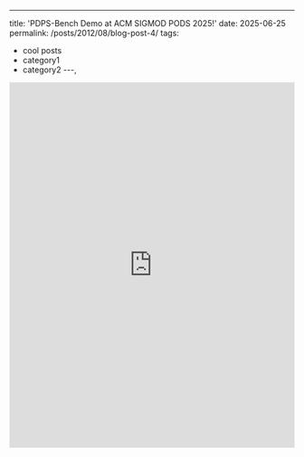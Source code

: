 ---
title: 'PDPS-Bench Demo at ACM SIGMOD PODS 2025!'
date: 2025-06-25
permalink: /posts/2012/08/blog-post-4/
tags:
  - cool posts
  - category1
  - category2
---‚
 
<iframe src="https://www.linkedin.com/embed/feed/update/urn:li:share:7344735469068296192?collapsed=1" height="646" width="504" frameborder="0" allowfullscreen="" title="Embedded post"></iframe>

